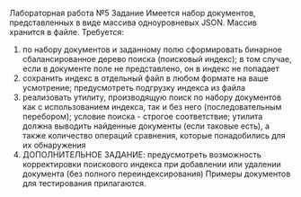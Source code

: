 Лабораторная работа №5
Задание
Имеется набор документов, представленных в виде массива
одноуровневых JSON. Массив хранится в файле. Требуется:
1. по набору документов и заданному полю сформировать
бинарное сбалансированное дерево поиска (поисковый
индекс); в том случае, если в документе поле не
представлено, он в индекс не попадает
2. сохранить индекс в отдельный файл в любом формате на
ваше усмотрение; предусмотреть подгрузку индекса из файла
3. реализовать утилиту, производящую поиск по набору
документов как с использованием индекса, так и без него
(последовательным перебором); условие поиска - строгое
соответствие; утилита должна выводить найденные документы
(если таковые есть), а также количество операций сравнения,
которые понадобились для их обнаружения
4. ДОПОЛНИТЕЛЬНОЕ ЗАДАНИЕ: предусмотреть возможность
корректировки поискового индекса при добавлении или
удалении документа (без полного переиндексирования)
Примеры документов для тестирования прилагаются.
